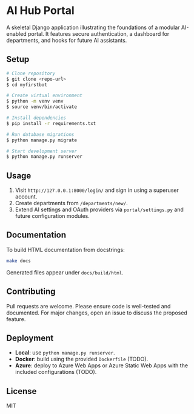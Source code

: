 # AI Hub Portal

A skeletal Django application illustrating the foundations of a modular AI-enabled portal. It features secure authentication, a dashboard for departments, and hooks for future AI assistants.

## Setup

```bash
# Clone repository
$ git clone <repo-url>
$ cd myfirstbot

# Create virtual environment
$ python -m venv venv
$ source venv/bin/activate

# Install dependencies
$ pip install -r requirements.txt

# Run database migrations
$ python manage.py migrate

# Start development server
$ python manage.py runserver
```

## Usage

1. Visit `http://127.0.0.1:8000/login/` and sign in using a superuser account.
2. Create departments from `/departments/new/`.
3. Extend AI settings and OAuth providers via `portal/settings.py` and future configuration modules.

## Documentation

To build HTML documentation from docstrings:

```bash
make docs
```
Generated files appear under `docs/build/html`.

## Contributing

Pull requests are welcome. Please ensure code is well-tested and documented. For major changes, open an issue to discuss the proposed feature.

## Deployment

- **Local**: use `python manage.py runserver`.
- **Docker**: build using the provided `Dockerfile` (TODO).
- **Azure**: deploy to Azure Web Apps or Azure Static Web Apps with the included configurations (TODO).

## License

MIT
